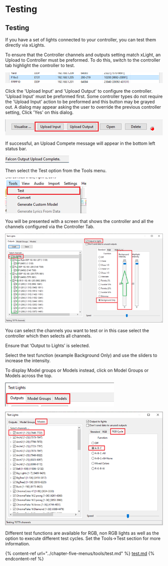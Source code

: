 # Testing

## &#x20;Testing

If you have a set of lights connected to your controller, you can test them directly via xLights.&#x20;

To ensure that the Controller channels and outputs setting match xLight, an Upload to Controller must be preformed. To do this, switch to the controller tab highlight the controller to test.

![](<../../.gitbook/assets/image (347).png>)

Click the 'Upload Input' and 'Upload Output' to configure the controller. 'Upload Input' must be preformed first. Some controller types do not require the 'Upload  Input' action to be preformed and this button may be grayed out. A dialog may appear asking the user to override the previous controller setting, Click 'Yes' on this dialog.

![](<../../.gitbook/assets/image (838).png>)

If successful, an Upload Compete message will appear in the bottom left status bar.

![](<../../.gitbook/assets/image (71).png>)

Then select the Test option from the Tools menu.

![](<../../.gitbook/assets/image (45) (1).png>)

You will be presented with a screen that shows the controller and all the channels configured via the Controller Tab.

![](<../../.gitbook/assets/image (854).png>)

You can select the channels you want to test or in this case select the controller which then selects all channels.

Ensure that ‘Output to Lights’ is selected.

Select the test function (example Background Only) and use the sliders to increase the intensity.

To display Model groups or Models instead, click on Model Groups or Models across the top.

![](<../../.gitbook/assets/image (290).png>)

![](<../../.gitbook/assets/image (887).png>)

Different test functions are available for RGB, non RGB lights as well as the option to execute different test cycles. Set the Tools->Test section for more information.

{% content-ref url="../chapter-five-menus/tools/test.md" %}
[test.md](../chapter-five-menus/tools/test.md)
{% endcontent-ref %}
